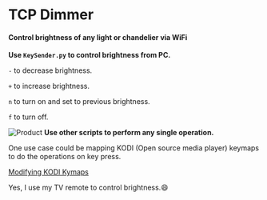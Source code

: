 TCP Dimmer
==========


#### Control brightness of any light or chandelier via WiFi

**Use ```KeySender.py``` to control brightness from PC.**

`-` to decrease brightness.

`+` to increase brightness.

`n` to turn on and set to previous brightness.

`f` to turn off.

![Product](https://bytebucket.org/zandegran/dimmer/raw/c2f1d2e5ca2b7d33449b440c9d3274ca7a8fd947/product.jpg)
**Use other scripts to perform any single operation.**

One use case could be mapping KODI (Open source media player) keymaps to do the operations on key press.

[Modifying KODI Kymaps](http://kodi.wiki/view/HOW-TO:Modify_keymaps)

Yes, I use my TV remote to control brightness.:smile: